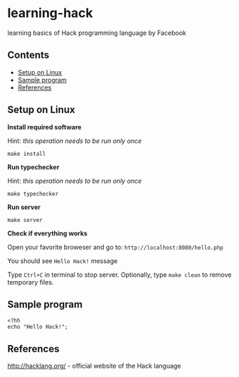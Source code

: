 learning-hack
=============
learning basics of Hack programming language by Facebook

Contents
--------
- [Setup on Linux](#setup-on-linux)
- [Sample program](#sample-program)
- [References](#references)

Setup on Linux
--------------

**Install required software**

Hint: *this operation needs to be run only once*

```
make install
```

**Run typechecker**

Hint: *this operation needs to be run only once*

```
make typechecker
```

**Run server**

```
make server
```

**Check if everything works**

Open your favorite broweser and go to: `http://localhost:8080/hello.php`

You should see `Hello Hack!` message

Type `Ctrl+C` in terminal to stop server. Optionally, type `make clean` to remove temporary files.

Sample program
--------------

```hack
<?hh
echo "Hello Hack!";

```

References
----------
http://hacklang.org/ - official website of the Hack language
